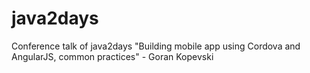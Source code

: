 java2days
=========

Conference talk of java2days "Building mobile app using Cordova and AngularJS, common practices" - Goran Kopevski
